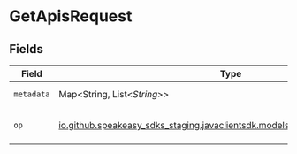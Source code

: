 # GetApisRequest


## Fields

| Field                                                                                                                    | Type                                                                                                                     | Required                                                                                                                 | Description                                                                                                              |
| ------------------------------------------------------------------------------------------------------------------------ | ------------------------------------------------------------------------------------------------------------------------ | ------------------------------------------------------------------------------------------------------------------------ | ------------------------------------------------------------------------------------------------------------------------ |
| `metadata`                                                                                                               | Map<String, List<*String*>>                                                                                              | :heavy_minus_sign:                                                                                                       | Metadata to filter Apis on                                                                                               |
| `op`                                                                                                                     | [io.github.speakeasy_sdks_staging.javaclientsdk.models.operations.QueryParamOp](../../models/operations/QueryParamOp.md) | :heavy_minus_sign:                                                                                                       | Configuration for filter operations                                                                                      |